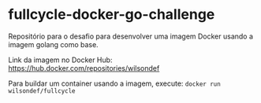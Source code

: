 # fullcycle-docker-go-challenge
Repositório para o desafio para desenvolver uma imagem Docker usando a imagem golang como base.

Link da imagem no Docker Hub: https://hub.docker.com/repositories/wilsondef

Para buildar um container usando a imagem, execute:
`docker run wilsondef/fullcycle`
